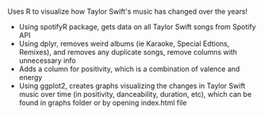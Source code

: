 Uses R to visualize how Taylor Swift's music has changed over the years!

  - Using spotifyR package, gets data on all Taylor Swift songs from Spotify API 
  - Using dplyr, removes weird albums (ie Karaoke, Special Edtions, Remixes), and 
  removes any duplicate songs, remove columns with unnecessary info 
  - Adds a column for positivity, which is a combination of valence and energy 
  - Using ggplot2, creates graphs visualizing the changes in Taylor Swift music over time
  (in positivity, danceability, duration, etc), which can be found in graphs folder or by opening
  index.html file
  
